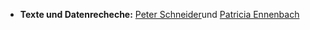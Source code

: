 - **Texte und Datenrecheche:** [Peter Schneider](https://twitter.com/schneipe)und [Patricia Ennenbach](https://twitter.com/pen1710)


